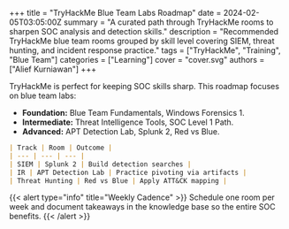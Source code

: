 +++
title = "TryHackMe Blue Team Labs Roadmap"
date = 2024-02-05T03:05:00Z
summary = "A curated path through TryHackMe rooms to sharpen SOC analysis and detection skills."
description = "Recommended TryHackMe blue team rooms grouped by skill level covering SIEM, threat hunting, and incident response practice."
tags = ["TryHackMe", "Training", "Blue Team"]
categories = ["Learning"]
cover = "cover.svg"
authors = ["Alief Kurniawan"]
+++

TryHackMe is perfect for keeping SOC skills sharp. This roadmap focuses on blue team labs:

- **Foundation:** Blue Team Fundamentals, Windows Forensics 1.
- **Intermediate:** Threat Intelligence Tools, SOC Level 1 Path.
- **Advanced:** APT Detection Lab, Splunk 2, Red vs Blue.

```markdown
| Track | Room | Outcome |
| --- | --- | --- |
| SIEM | Splunk 2 | Build detection searches |
| IR | APT Detection Lab | Practice pivoting via artifacts |
| Threat Hunting | Red vs Blue | Apply ATT&CK mapping |
```

{{< alert type="info" title="Weekly Cadence" >}}
Schedule one room per week and document takeaways in the knowledge base so the entire SOC benefits.
{{< /alert >}}
